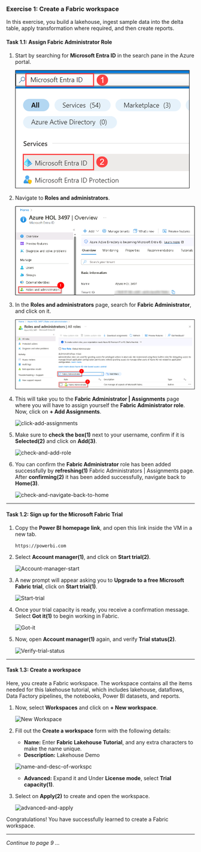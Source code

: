 ### Exercise 1: Create a Fabric workspace

In this exercise, you build a lakehouse, ingest sample data into the delta table, apply transformation where required, and then create reports.

#### Task 1.1: Assign Fabric Administrator Role

1. Start by searching for **Microsoft Entra ID** in the search pane in the Azure portal.

   ![Navigate-To-Azure-Entra-ID](../media/08/Entra_ID.png)

2. Navigate to **Roles and administrators**.

   ![Roles-and-Administrator](../media/08/EntraID-2.png)

3. In the **Roles and administrators** page, search for **Fabric Administrator**, and click on it.

   ![search-fabric-admin](../media/08/EntraID-3.png)

4. This will take you to the **Fabric Administrator | Assignments** page where you will have to assign yourself the **Fabric Administrator role**. Now, click on **+ Add Assignments**.

   ![click-add-assignments](https://github.com/CloudLabsAI-Azure/MIDP-Lab-With-Microsoft-Fabric/blob/dev/media/08/04.png?raw=true)

5. Make sure to **check the box(1)** next to your username, confirm if it is **Selected(2)** and click on **Add(3)**.

   ![check-and-add-role](https://github.com/CloudLabsAI-Azure/MIDP-Lab-With-Microsoft-Fabric/blob/dev/media/08/05.png?raw=true)

6. You can confirm the **Fabric Administrator** role has been added successfully by **refreshing(1)** Fabric Administrators | Assignments page. After **confirming(2)** it has been added successfully, navigate back to **Home(3)**.

   ![check-and-navigate-back-to-home](https://github.com/CloudLabsAI-Azure/MIDP-Lab-With-Microsoft-Fabric/blob/dev/media/08/06.png?raw=true)

----

#### Task 1.2: Sign up for the Microsoft Fabric Trial

1. Copy the **Power BI homepage link**, and open this link inside the VM in a new tab.

   ```
   https://powerbi.com
   ```

2. Select **Account manager(1)**, and click on **Start trial(2)**.

   ![Account-manager-start](https://github.com/CloudLabsAI-Azure/MIDP-Lab-With-Microsoft-Fabric/blob/dev/media/08/07.png?raw=true)

3. A new prompt will appear asking you to **Upgrade to a free Microsoft Fabric trial**, click on **Start trial(1)**.

   ![Start-trial](https://github.com/CloudLabsAI-Azure/MIDP-Lab-With-Microsoft-Fabric/blob/dev/media/08/08.png?raw=true)

4. Once your trial capacity is ready, you receive a confirmation message. Select **Got it(1)** to begin working in Fabric.

   ![Got-it](https://github.com/CloudLabsAI-Azure/MIDP-Lab-With-Microsoft-Fabric/blob/dev/media/08/09.png?raw=true)

6. Now, open **Account manager(1)** again, and verify **Trial status(2)**.

   ![Verify-trial-status](https://github.com/CloudLabsAI-Azure/MIDP-Lab-With-Microsoft-Fabric/blob/dev/media/08/10.png?raw=true)

----

#### Task 1.3: Create a workspace

Here, you create a Fabric workspace. The workspace contains all the items needed for this lakehouse tutorial, which includes lakehouse, dataflows, Data Factory pipelines, the notebooks, Power BI datasets, and reports.

1.  Now, select **Workspaces** and click on **+ New workspace**.

    ![New Workspace](https://github.com/CloudLabsAI-Azure/MIDP-Lab-With-Microsoft-Fabric/blob/dev/media/08/11.png?raw=true)

2. Fill out the **Create a workspace** form with the following details:

   - **Name:** Enter **Fabric Lakehouse Tutorial**, and any extra characters to make the name unique.
   - **Description:** Lakehouse Demo

   ![name-and-desc-of-workspc](https://github.com/CloudLabsAI-Azure/MIDP-Lab-With-Microsoft-Fabric/blob/dev/media/08/12.png?raw=true)

   - **Advanced:** Expand it and Under **License mode**, select **Trial capacity(1)**.

3. Select on **Apply(2)** to create and open the workspace.

   ![advanced-and-apply](https://github.com/CloudLabsAI-Azure/MIDP-Lab-With-Microsoft-Fabric/blob/dev/media/08/13.png?raw=true)

Congratulations! You have successfully learned to create a Fabric workspace.

----

*Continue to page 9 ...*
